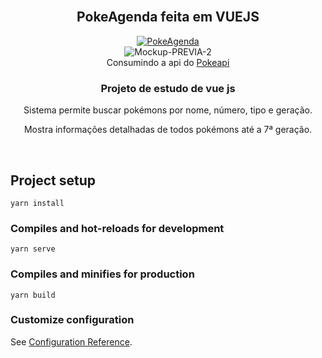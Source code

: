 <br/>
<div align="center">
  <h2>PokeAgenda feita em VUEJS</h2>
	<a href="https://victorb999.github.io/PokeAgenda/" alt="Pokeagenda">
		<img src="https://i.ibb.co/RyCBXHj/Prancheta-4.png" alt="PokeAgenda" />
	</a>
  <br />
  <img src="https://i.ibb.co/mh0FBbT/Mockup-PREVIA-2.png" alt="Mockup-PREVIA-2" border="0" />
  <br />
	Consumindo a api do <a href="https://pokeapi.co/"> Pokeapi</a>
   <br />

<h3>Projeto de estudo de vue js</h3>
<p>Sistema permite buscar pokémons por nome, número, tipo e geração.</p>
<p>Mostra informações detalhadas de todos pokémons até a 7ª geração.</p>

</div>
   <br />

## Project setup
```
yarn install
```

### Compiles and hot-reloads for development
```
yarn serve
```

### Compiles and minifies for production
```
yarn build
```

### Customize configuration
See [Configuration Reference](https://cli.vuejs.org/config/).

